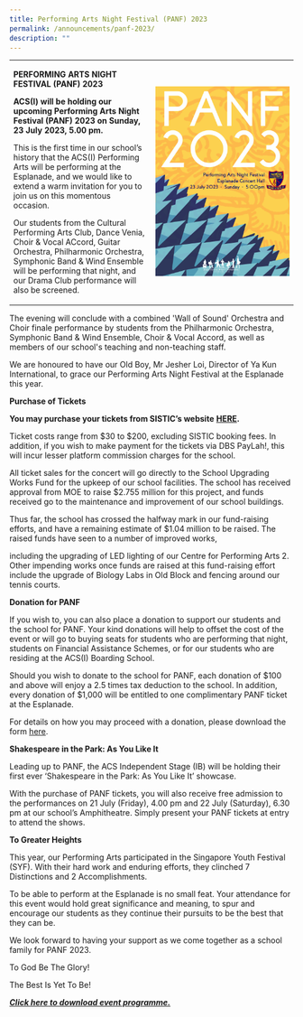 ```yaml
---
title: Performing Arts Night Festival (PANF) 2023
permalink: /announcements/panf-2023/
description: ""
---
```

<table style="width: 100%;">
<tbody>
<tr>
<td style="width: 50%;">
<p><strong>PERFORMING ARTS NIGHT FESTIVAL (PANF) 2023</strong></p>
<p><strong>ACS(I) will be holding our upcoming Performing Arts Night Festival (PANF) 2023 on Sunday, 23 July 2023, 5.00 pm.</strong></p>
<p>This is the first time in our school’s history that the ACS(I) Performing Arts will be performing at the Esplanade, and we would like to extend a warm invitation for you to join us on this momentous occasion.</p>
<p>Our students from the Cultural Performing Arts Club, Dance Venia, Choir &amp; Vocal ACcord, Guitar Orchestra, Philharmonic Orchestra, Symphonic Band &amp; Wind Ensemble will be performing that night, and our Drama Club performance will also be screened.</p>
</td>
<td style="width: 50%;"><img src="/images/Happenings/panf%202023%20poster%20(final).jpg" alt="">
</td></tr>
</tbody>
</table>
<p>The evening will conclude with a combined 'Wall of Sound' Orchestra and Choir finale performance by students from the Philharmonic Orchestra, Symphonic Band &amp; Wind Ensemble, Choir &amp; Vocal Accord, as well as members of our school's teaching and non-teaching staff.</p>
<p>We are honoured to have our Old Boy, Mr Jesher Loi, Director of Ya Kun International, to grace our Performing Arts Night Festival at the Esplanade this year.</p>
<p><strong>Purchase of Tickets </strong></p>
<p><strong>You may purchase your tickets from SISTIC’s </strong><strong>website</strong> <a href="https://ticketing.sistic.com.sg/sistic/booking/artsnight0723"><strong>HERE</strong></a><strong>.</strong></p>
<p>Ticket costs range from $30 to $200, excluding SISTIC booking fees. In addition, if you wish to make payment for the tickets via DBS PayLah!, this will incur lesser platform commission charges for the school.</p>
<p>All ticket sales for the concert will go directly to the School Upgrading Works Fund for the upkeep of our school facilities. The school has received approval from MOE to raise $2.755 million for this project, and funds received go to the maintenance and improvement of our school buildings.</p>
<p>Thus far, the school has crossed the halfway mark in our fund-raising efforts, and have a remaining estimate of $1.04 million to be raised. The raised funds have seen to a number of improved works,</p>
<p>including the upgrading of LED lighting of our Centre for Performing Arts 2. Other impending works once funds are raised at this fund-raising effort include the upgrade of Biology Labs in Old Block and fencing around our tennis courts.</p>
<p><strong>Donation for PANF </strong></p>
<p>If you wish to, you can also place a donation to support our students and the school for PANF. Your kind donations will help to offset the cost of the event or will go to buying seats for students who are performing that night, students on Financial Assistance Schemes, or for our students who are residing at the ACS(I) Boarding School.</p>
<p>Should you wish to donate to the school for PANF, each donation of $100 and above will enjoy a 2.5 times tax deduction to the school. In addition, every donation of $1,000 will be entitled to one complimentary PANF ticket at the Esplanade.</p>
<p>For details on how you may proceed with a donation, please download the form <a href="https://sites.acsindep.edu.sg/PANF/PANF%202023%20donation%20form.pdf">here</a>.</p>
<p><strong>Shakespeare in the Park: As You Like It </strong></p>
<p>Leading up to PANF, the ACS Independent Stage (IB) will be holding their first ever ‘Shakespeare in the Park: As You Like It’ showcase.</p>
<p>With the purchase of PANF tickets, you will also receive free admission to the performances on 21 July (Friday), 4.00 pm and 22 July (Saturday), 6.30 pm at our school’s Amphitheatre. Simply present your PANF tickets at entry to attend the shows.</p>
<p><strong>To Greater Heights </strong></p>
<p>This year, our Performing Arts participated in the Singapore Youth Festival (SYF). With their hard work and enduring efforts, they clinched 7 Distinctions and 2 Accomplishments.</p>
<p>To be able to perform at the Esplanade is no small feat. Your attendance for this event would hold great significance and meaning, to spur and encourage our students as they continue their pursuits to be the best that they can be.</p>
<p>We look forward to having your support as we come together as a school family for PANF 2023.</p>
<p>To God Be The Glory!</p>
<p>The Best Is Yet To Be!</p>
<p><a href="/files/Happenings/panf%202023%20programme.pdf"><strong><em>Click here</em></strong><strong><em> to download event programme.</em></strong></a></p>
<p>&nbsp;</p>